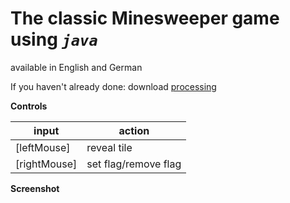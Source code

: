 # **The classic Minesweeper game using *`java`***

 available in English and German
 
 If you haven't already done: download [processing](https://processing.org/download/)
 

**Controls**

|input|action|
|---|---|
|[leftMouse]|reveal tile|
|[rightMouse]|set flag/remove flag|

**Screenshot**

